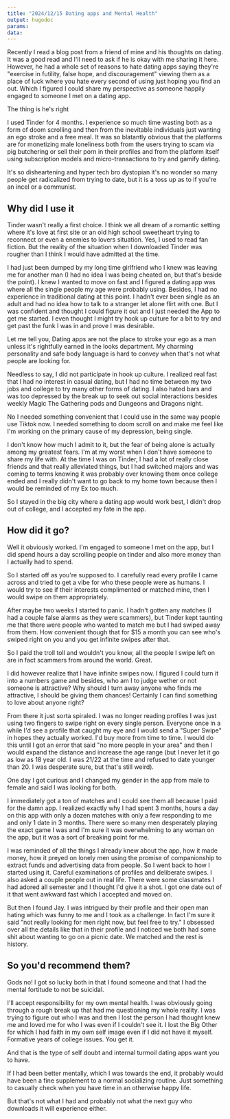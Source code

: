 ```yaml
---
title: "2024/12/15 Dating apps and Mental Health"
output: hugodoc
params:
data:
---
```



Recently I read a blog post from a friend of mine and his thoughts on dating. It was a good read and I'll need to ask if he is okay with me sharing it here. However, he had a whole set of reasons to hate dating apps saying they're "exercise in futility, false hope, and discouragement" viewing them as a place of luck where you hate every second of using just hoping you find an out. Which I figured I could share my perspective as someone happily engaged to someone I met on a dating app.  
  
  The thing is he's right
  
  I used Tinder for 4 months. I experience so much time wasting both as a form of doom scrolling and then from the inevitable individuals just wanting an ego stroke and a free meal. It was so blatantly obvious that the platforms are for monetizing male loneliness both from the  users trying to scam via pig butchering or sell their porn in their profiles and from the platform itself using subscription models and micro-transactions to try and gamify dating.
  
  It's so disheartening and hyper tech bro dystopian it's no wonder so many people get radicalized from trying to date, but it is a toss up as to if you're an incel or a communist. 
  
  ## Why did I use it
  Tinder wasn't really a first choice. I think we all dream of a romantic setting where it's love at first site or an old high school sweetheart trying to reconnect or even a enemies to lovers situation. Yes, I used to read fan fiction. But the reality of the situation when I downloaded Tinder was rougher than I think I would have admitted at the time.
  
  I had just been dumped by my long time girlfriend who I knew was leaving me for another man (I had no idea I was being cheated on, but that's beside the point). I knew I wanted to move on fast and I figured a dating app was where all the single people my age were probably using. Besides, I had no experience in traditional dating at this point. I hadn't ever been single as an adult and had no idea how to talk to a stranger let alone flirt with one. But I was confident and thought I could figure it out and I just needed the App to get me started. I even thought I might try hook up culture for a bit to try and get past the funk I was in and prove I was desirable.
  
  Let me tell you, Dating apps are not the place to stroke your ego as a man unless it's rightfully earned in the looks department. My charming personality and safe body language is hard to convey when that's not what people are looking for.
  
  Needless to say, I did not participate in hook up culture. I realized real fast that I had no interest in casual dating, but I had no time between my two jobs and college to try many other forms of dating. I also hated bars and was too depressed by the break up to seek out social interactions besides weekly Magic The Gathering pods and Dungeons and Dragons night.
  
  No I needed something convenient that I could use in the same way people use Tiktok now. I needed something to doom scroll on and make me feel like I'm working on the primary cause of my depression, being single.
  
  I don't know how much I admit to it, but the fear of being alone is actually among my greatest fears. I'm at my worst when I don't have someone to share my life with. At the time I was on Tinder, I had a lot of really close friends and that really alleviated things, but I had switched majors and was coming to terms knowing it was probably over knowing them once college ended and I really didn't want to go back to my home town because then I would be reminded of my Ex too much.
  
  So I stayed in the big city where a dating app would work best, I didn't drop out of college, and I accepted my fate in the app.
  
  ## How did it go?
  
  Well it obviously worked. I'm engaged to someone I met on the app, but I did spend hours a day scrolling people on tinder and also more money than I actually had to spend.
  
  So I started off as you're supposed to. I carefully read every profile I came across and tried to get a vibe for who these people were as humans. I would try to see if their interests complimented or matched mine, then I would swipe on them appropriately.
  
  After maybe two weeks I started to panic. I hadn't gotten any matches (I had a couple false alarms as they were scammers), but Tinder kept taunting me that there were people who wanted to match me but I had swiped away from them. How convenient though that for $15 a month you can see who's swiped right on you and you get infinite swipes after that.
  
  So I paid the troll toll and wouldn't you know, all the people I swipe left on are in fact scammers from around the world. Great.
  
  I did however realize that I have infinite swipes now. I figured I could turn it into a numbers game and besides, who am I to judge wether or not someone is attractive? Why should I turn away anyone who finds me attractive, I should be giving them chances! Certainly I can find something to love about anyone right?
  
  From there it just sorta spiraled. I was no longer reading profiles I was just using two fingers to swipe right on every single person. Everyone once in a while I'd see a profile that caught my eye and I would send a "Super Swipe" in hopes they actually worked. I'd buy more from time to time. I would do this until I got an error that said "no more people in your area" and then I would expand the distance and increase the age range (but I never let it go as low as 18 year old. I was 21/22 at the time and refused to date younger than 20. I was desperate sure, but that's still weird).
  
  One day I got curious and I changed my gender in the app from male to female and said I was looking for both.
  
  I immediately got a ton of matches and I could see them all because I paid for the damn app. I realized exactly why I had spent 3 months, hours a day on this app with only a dozen matches with only a few responding to me and only 1 date in 3 months. There were so many men desperately playing the exact game I was and I'm sure it was overwhelming to any woman on the app, but it was a sort of breaking point for me.
  
  I was reminded of all the things I already knew about the app, how it made money, how it preyed on lonely men using the promise of companionship to extract funds and advertising data from people. So I went back to how I started using it. Careful examinations of profiles and deliberate swipes. I also asked a couple people out in real life. There were some classmates I had adored all semester and I thought I'd give it a shot. I got one date out of it that went awkward fast which I accepted and moved on.
  
  But then I found Jay. I was intrigued by their profile and their open man hating which was funny to me and I took as a challenge. In fact I'm sure it said "not really looking for men right now, but feel free to try." I obsessed over all the details like that in their profile and I noticed we both had some shit about wanting to go on a picnic date. We matched and the rest is history.
  
  ## So you'd recommend them?
  Gods no! I got so lucky both in that I found someone and that I had the mental fortitude to not be suicidal. 
  
  I'll accept responsibility for my own mental health. I was obviously going through a rough break up that had me questioning my whole reality. I was trying to figure out who I was and then I lost the person I had thought knew me and loved me for who I was even if I couldn't see it. I lost the Big Other for which I had faith in my own self image even if I did not have it myself. Formative years of college issues. You get it.
  
  And that is the type of self doubt and internal turmoil dating apps want you to have.
  
  If I had been better mentally, which I was towards the end, it probably would have been a fine supplement to a normal socializing routine. Just something to casually check when you have time in an otherwise happy life.
  
  But that's not what I had and probably not what the next guy who downloads it will experience either.